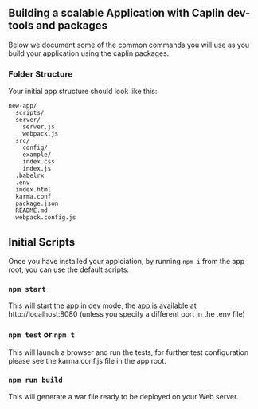 ## Building a scalable Application with Caplin dev-tools and packages 

Below we document some of the common commands you will use as you build your
application using the caplin packages.

### Folder Structure

Your initial app structure should look like this:

```
new-app/
  scripts/
  server/
    server.js
    webpack.js
  src/
    config/
    example/
    index.css
    index.js
  .babelrx
  .env
  index.html
  karma.conf
  package.json
  README.md
  webpack.config.js  
```

## Initial Scripts

Once you have installed your applciation, by running `npm i` from the app root,
you can use the default scripts:

### `npm start`

This will start the app in dev mode, the app is available at
http://localhost:8080 (unless you specify a different port in the .env file)

### `npm test` or `npm t`

This will launch a browser and run the tests, for further test configuration
please see the karma.conf.js file in the app root.

### `npm run build`

This will generate a war file ready to be deployed on your Web server.
